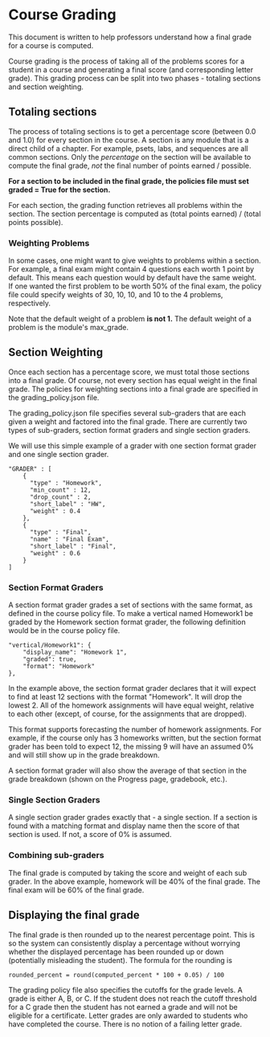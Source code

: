 # Course Grading

This document is written to help professors understand how a final grade for a
course is computed.

Course grading is the process of taking all of the problems scores for a student
in a course and generating a final score (and corresponding letter grade). This 
grading process can be split into two phases - totaling sections and section 
weighting.

## Totaling sections

The process of totaling sections is to get a percentage score (between 0.0 and
1.0) for every section in the course. A section is any module that is a direct
child of a chapter. For example, psets, labs, and sequences are all common
sections. Only the *percentage* on the section will be available to compute the
final grade, *not* the final number of points earned / possible.


**For a section to be included in the final grade, the policies file must set
graded = True for the section.**

For each section, the grading function retrieves all problems within the
section. The section percentage is computed as (total points earned) / (total
points possible).


### Weighting Problems
In some cases, one might want to give weights to problems within a section. For
example, a final exam might contain 4 questions each worth 1 point by default.
This means each question would by default have the same weight. If one wanted
the first problem to be worth 50% of the final exam, the policy file could specify
weights of 30, 10, 10, and 10 to the 4 problems, respectively.

Note that the default weight of a problem **is not 1.** The default weight of a
problem is the module's max_grade.

## Section Weighting

Once each section has a percentage score, we must total those sections into a
final grade. Of course, not every section has equal weight in the final grade.
The policies for weighting sections into a final grade are specified in the
grading_policy.json file.

The grading_policy.json file specifies several sub-graders that are each given
a weight and factored into the final grade. There are currently two types of
sub-graders, section format graders and single section graders.

We will use this simple example of a grader with one section format grader and
one single section grader.


    "GRADER" : [
        {
          "type" : "Homework",
          "min_count" : 12,
          "drop_count" : 2,
          "short_label" : "HW",
          "weight" : 0.4
        },
        {
          "type" : "Final",
          "name" : "Final Exam",
          "short_label" : "Final",
          "weight" : 0.6
        }
    ]

### Section Format Graders

A section format grader grades a set of sections with the same format, as
defined in the course policy file. To make a vertical named Homework1 be graded
by the Homework section format grader, the following definition would be in the
course policy file.


    "vertical/Homework1": {
        "display_name": "Homework 1", 
        "graded": true, 
        "format": "Homework"
    },


In the example above, the section format grader declares that it will expect to
find at least 12 sections with the format "Homework". It will drop the lowest 2.
All of the homework assignments will have equal weight, relative to each other 
(except, of course, for the assignments that are dropped).

This format supports forecasting the number of homework assignments. For
example, if the course only has 3 homeworks written, but the section format
grader has been told to expect 12, the missing 9 will have an assumed 0% and
will still show up in the grade breakdown.

A section format grader will also show the average of that section in the grade
breakdown (shown on the Progress page, gradebook, etc.).


### Single Section Graders

A single section grader grades exactly that - a single section. If a section
is found with a matching format and display name then the score of that section
is used. If not, a score of 0% is assumed.


### Combining sub-graders

The final grade is computed by taking the score and weight of each sub grader.
In the above example, homework will be 40% of the final grade. The final exam
will be 60% of the final grade.

## Displaying the final grade

The final grade is then rounded up to the nearest percentage point. This is so
the system can consistently display a percentage without worrying whether the
displayed percentage has been rounded up or down (potentially misleading the
student). The formula for the rounding is

    rounded_percent = round(computed_percent * 100 + 0.05) / 100

The grading policy file also specifies the cutoffs for the grade levels. A
grade is either A, B, or C. If the student does not reach the cutoff threshold
for a C grade then the student has not earned a grade and will not be eligible
for a certificate. Letter grades are only awarded to students who have
completed the course. There is no notion of a failing letter grade.




